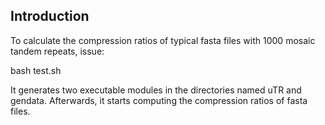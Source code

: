 ## Introduction

To calculate the compression ratios of typical fasta files with 1000 mosaic tandem repeats, issue:

  bash test.sh

It generates two executable modules in the directories named uTR and gendata. Afterwards, it starts computing the compression ratios of fasta files.


